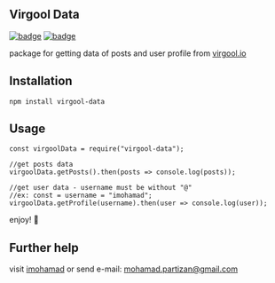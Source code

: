 ## Virgool Data
[![badge](https://img.shields.io/badge/npm-1.0-red.svg)](https://www.npmjs.com/package/virgool-data)  [![badge](https://img.shields.io/badge/license-MIT-yellow.svg)](https://github.com/imohamad/virgool-data/blob/master/README.md)

package for getting data of posts and user profile from [virgool.io](https://virgool.io)
## Installation
    npm install virgool-data
## Usage

    const virgoolData = require("virgool-data");
    
    //get posts data
    virgoolData.getPosts().then(posts => console.log(posts));
    
    //get user data - username must be without "@"
    //ex: const = username = "imohamad";
    virgoolData.getProfile(username).then(user => console.log(user));
enjoy! 🤘
    

## Further help

visit [imohamad](http://imohamad.github.com) or send e-mail: [mohamad.partizan@gmail.com](mailto:mohamad.partizan@gmail.com)
